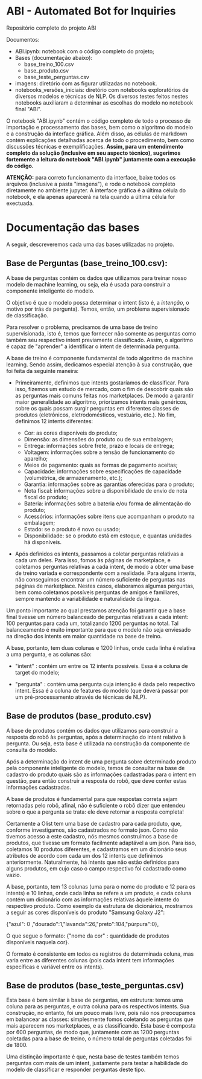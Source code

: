 # ABI - Automated Bot for Inquiries
Repositório completo do projeto ABI

Documentos:

- ABI.ipynb: notebook com o código completo do projeto;
- Bases (documentação abaixo):
  - base_treino_100.csv
  - base_produto.csv
  - base_teste_perguntas.csv
- imagens: diretório com as figurar utilizadas no notebook.
- notebooks_versões_iniciais: diretório com notebooks exploratórios de diversos modelos e técnicas de NLP. Os diversos testes feitos nestes notebooks auxiliaram a determinar as escolhas do modelo no notebook final "ABI".

O notebook "ABI.ipynb" contém o código completo de todo o processo de importação e processamento das bases, bem como o algoritmo do modelo e a construção da interface gráfica. Além disso, as células de markdown contém explicações detalhadas acerca de todo o procedimento, bem como discussões técnicas e exemplificações. __Assim, para um entendimento completo da solução (inclusive em seu aspecto técnico), sugerimos fortemente a leitura do notebook "ABI.ipynb" juntamente com a execução do código.__

__ATENÇÃO:__ para correto funcionamento da interface, baixe todos os arquivos (inclusive a pasta "imagens"), e rode o notebook completo diretamente no ambiente jupyter. A interface gráfica é a última célula do notebook, e ela apenas aparecerá na tela quando a última célula for exectuada.
  
# Documentação das bases

A seguir, descreveremos cada uma das bases utilizadas no projeto.

## Base de Perguntas (base_treino_100.csv):

A base de perguntas contém os dados que utilizamos para treinar nosso modelo de machine learning, ou seja, ela é usada para construir a componente inteligente do modelo. 

O objetivo é que o modelo possa determinar o intent (isto é, a _intenção_, o motivo por trás da pergunta). Temos, então, um problema supervisionado de classificação.

Para resolver o problema, precisamos de uma base de treino supervisionada, isto é, temos que fornecer não somente as perguntas como também seu respectivo intent previamente classificado. Assim, o algoritmo é capaz de "aprender" a identificar o intent de determinada pergunta.

A base de treino é componente fundamental de todo algoritmo de machine learning. Sendo assim, dedicamos especial atenção à sua construção, que foi feita da seguinte maneira:

- Primeiramente, definimos que intents gostaríamos de classificar. Para isso, fizemos um estudo de mercado, com o fim de descobrir quais são as perguntas mais comuns feitas nos marketplaces. De modo a garantir maior generalidade ao algoritmo, priorizamos intents mais genéricos, sobre os quais possam surgir perguntas em diferentes classes de produtos (eletrônicos, eletrodomésticos, vestuário, etc.). No fim, definimos 12 intents diferentes:
	- Cor: as cores disponíveis do produto;
	- Dimensão: as dimensões do produto ou de sua embalagem;
	- Entrega: informações sobre frete, prazo e locais de entrega;
	- Voltagem: informações sobre a tensão de funcionamento do aparelho;	
	- Meios de pagamento: quais as formas de pagamento aceitas;
	- Capacidade: informações sobre especificações de capacidade (volumétrica, de armazenamento, etc.);
	- Garantia: informações sobre as garantias oferecidas para o produto;
	- Nota fiscal: informações sobre a disponibilidade de envio de nota fiscal do produto;
	- Bateria: informações sobre a bateria e/ou forma de alimentação do produto;
	- Acessórios: informações sobre itens que acompanham o produto na embalagem;
	- Estado: se o produto é novo ou usado;
	- Disponibilidade: se o produto está em estoque, e quantas unidades há disponíveis.

- Após definidos os intents, passamos a coletar perguntas relativas a cada um deles. Para isso, fomos às páginas de marketplace, e coletamos perguntas relativas a cada intent, de modo a obter uma base de treino variada e correspondente com a realidade. Para alguns intents, não conseguimos encontrar um número suficiente de perguntas nas páginas de marketplace. Nestes casos, elaboramos algumas perguntas, bem como coletamos possíveis perguntas de amigos e familiares, sempre mantendo a variabilidade e naturalidade da língua.

Um ponto importante ao qual prestamos atenção foi garantir que a base final tivesse um número balanceado de perguntas relativas a cada intent: 100 perguntas para cada um, totalizando 1200 perguntas no total. Tal balanceamento é muito importante para que o modelo não seja enviesado na direção dos intents em maior quantidade na base de treino.

A base, portanto, tem duas colunas e 1200 linhas, onde cada linha é relativa a uma pergunta, e as colunas são:

- "intent" : contém um entre os 12 intents possíveis. Essa é a coluna de target do modelo;

- "pergunta" : contém uma pergunta cuja intenção é dada pelo respectivo intent. Essa é a coluna de features do modelo (que deverá passar por um pré-processamento através de técnicas de NLP).


## Base de produtos (base_produto.csv)

A base de produtos contém os dados que utilizamos para construir a resposta do robô às perguntas, após a determinação do intent relativo à pergunta. Ou seja, esta base é utilizada na construção da componente de consulta do modelo.

Após a determinação do intent de uma pergunta sobre determinado produto pela componente inteligente do modelo, temos de consultar na base de cadastro do produto quais são as informações cadastradas para o intent em questão, para então construir a resposta do robô, que deve conter estas informações cadastradas.

A base de produtos é fundamental para que respostas correta sejam retornadas pelo robô, afinal, não é suficiente o robô dizer que entendeu sobre o que a pergunta se trata: ele deve retornar a resposta completa! 

Certamente a Olist tem uma base de cadastro para cada produto, que, conforme investigamos, são cadastrados no formato json. Como não tivemos acesso a este cadastro, nós mesmos construímos a base de produtos, que tivesse um formato facilmente adaptável a um json. Para isso, coletamos 10 produtos diferentes, e cadastramos em um dicionário seus atributos de acordo com cada um dos 12 intents que definimos anteriormente. Naturalmente, há intents que não estão definidos para alguns produtos, em cujo caso o campo respectivo foi cadastrado como vazio.

A base, portanto, tem 13 colunas (uma para o nome do produto e 12 para os intents) e 10 linhas, onde cada linha se refere a um produto, e cada coluna contém um dicionário com as informações relativas àquele intente do respectivo produto. Como exemplo da estrutura de dicionários, mostramos a seguir as cores disponíveis do produto "Samsung Galaxy J2":

{"azul": 0 ,"dourado":1,"lavanda":26,"preto":104,"púrpura":0},

O que segue o formato: {"nome da cor" : quantidade de produtos disponíveis naquela cor}.

O formato é consistente em todos os registros de determinada coluna, mas varia entre as diferentes colunas (pois cada intent tem informações específicas e variável entre os intents).

## Base de produtos (base_teste_perguntas.csv)

Esta base é bem similar à base de perguntas, em estrutura: temos uma coluna para as perguntas, e outra coluna para os respectivos intents. Sua construção, no entanto, foi um pouco mais livre, pois não nos preocupamos em balancear as classes: simplesmente fomos coletando as perguntas que mais aparecem nos marketplaces, e as classificando. Esta base é composta por 600 perguntas, de modo que, juntamente com as 1200 perguntas coletadas para a base de treino, o número total de perguntas coletadas foi de 1800.

Uma distinção importante é que, nesta base de testes também temos perguntas com mais de um intent, justamente para testar a habilidade do modelo de classificar e responder perguntas deste tipo.
